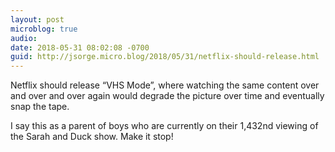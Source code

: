 ```yaml
---
layout: post
microblog: true
audio: 
date: 2018-05-31 08:02:08 -0700
guid: http://jsorge.micro.blog/2018/05/31/netflix-should-release.html
---
```

Netflix should release “VHS Mode”, where watching the same content over and over and over again would degrade the picture over time and eventually snap the tape.

I say this as a parent of boys who are currently on their 1,432nd viewing of the Sarah and Duck show. Make it stop!
